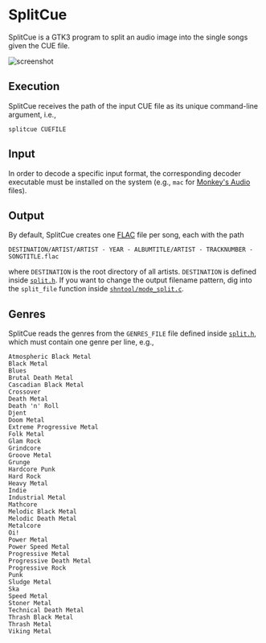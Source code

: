 SplitCue
===================
SplitCue is a GTK3 program to split an audio image into the single songs given the CUE file.

![screenshot](http://i.imgur.com/kZaEYfQ.png)

Execution
----------
SplitCue receives the path of the input CUE file as its unique command-line argument, i.e.,
```
splitcue CUEFILE
```

Input
----------
In order to decode a specific input format, the corresponding decoder executable must be installed on the system (e.g., `mac` for [Monkey's Audio](http://www.monkeysaudio.com) files).

Output
----------
By default, SplitCue creates one [FLAC](https://xiph.org/flac) file per song, each with the path
```
DESTINATION/ARTIST/ARTIST - YEAR - ALBUMTITLE/ARTIST - TRACKNUMBER - SONGTITLE.flac
```
where `DESTINATION` is the root directory of all artists. 
`DESTINATION` is defined inside [`split.h`](split.h).
If you want to change the output filename pattern, dig into the `split_file` function inside [`shntool/mode_split.c`](shntool/mode_split.c).

Genres
----------
SplitCue reads the genres from the `GENRES_FILE` file defined inside [`split.h`](split.h), which must contain one genre per line, e.g.,

    Atmospheric Black Metal
    Black Metal
    Blues
    Brutal Death Metal
    Cascadian Black Metal
    Crossover
    Death Metal
    Death 'n' Roll
    Djent
    Doom Metal
    Extreme Progressive Metal
    Folk Metal
    Glam Rock
    Grindcore
    Groove Metal
    Grunge
    Hardcore Punk
    Hard Rock
    Heavy Metal
    Indie
    Industrial Metal
    Mathcore
    Melodic Black Metal
    Melodic Death Metal
    Metalcore
    Oi!
    Power Metal
    Power Speed Metal
    Progressive Metal
    Progressive Death Metal
    Progressive Rock
    Punk
    Sludge Metal
    Ska
    Speed Metal
    Stoner Metal
    Technical Death Metal
    Thrash Black Metal
    Thrash Metal
    Viking Metal
